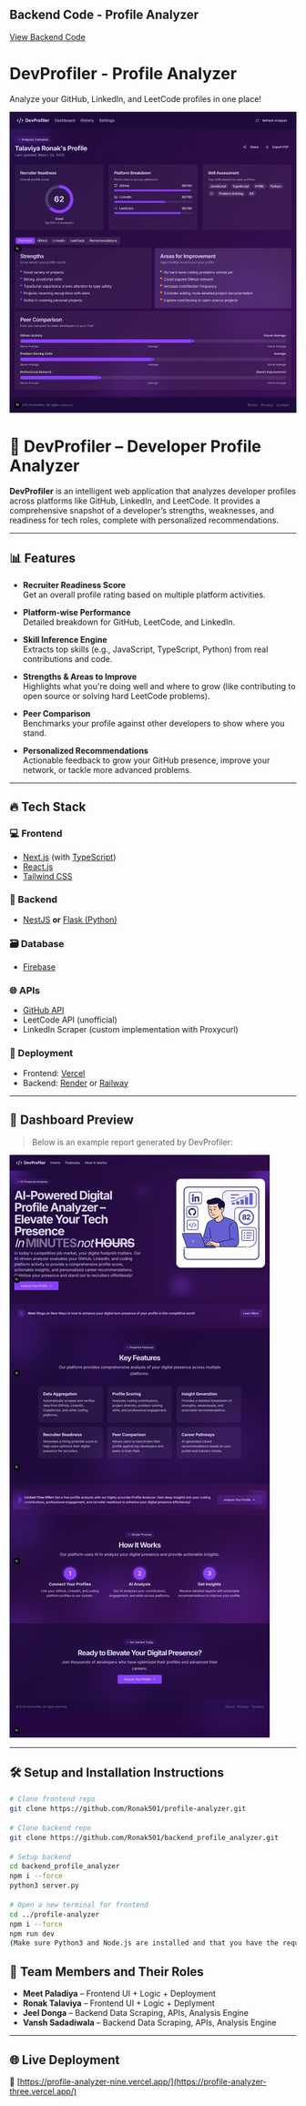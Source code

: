 ## Backend Code - Profile Analyzer

<a href="https://github.com/Ronak501/backend_profile_analyzer" target="_blank">View Backend Code</a>

# DevProfiler - Profile Analyzer

Analyze your GitHub, LinkedIn, and LeetCode profiles in one place!

<p align="center">
  <img src="public/profile.png" alt="DevProfiler Dashboard" />
</p>

# 🚀 DevProfiler – Developer Profile Analyzer

**DevProfiler** is an intelligent web application that analyzes developer profiles across platforms like GitHub, LinkedIn, and LeetCode. It provides a comprehensive snapshot of a developer’s strengths, weaknesses, and readiness for tech roles, complete with personalized recommendations.

---

## 📊 Features

- **Recruiter Readiness Score**  
  Get an overall profile rating based on multiple platform activities.

- **Platform-wise Performance**  
  Detailed breakdown for GitHub, LeetCode, and LinkedIn.

- **Skill Inference Engine**  
  Extracts top skills (e.g., JavaScript, TypeScript, Python) from real contributions and code.

- **Strengths & Areas to Improve**  
  Highlights what you're doing well and where to grow (like contributing to open source or solving hard LeetCode problems).

- **Peer Comparison**  
  Benchmarks your profile against other developers to show where you stand.

- **Personalized Recommendations**  
  Actionable feedback to grow your GitHub presence, improve your network, or tackle more advanced problems.

---

## 🔥 Tech Stack

### 💻 Frontend
- [Next.js](https://nextjs.org/) (with [TypeScript](https://www.typescriptlang.org/))
- [React.js](https://reactjs.org/)
- [Tailwind CSS](https://tailwindcss.com/)

### 🧠 Backend
- [NestJS](https://nestjs.com/) **or** [Flask (Python)](https://flask.palletsprojects.com/)
  
### 🗃️ Database
- [Firebase](https://firebase.google.com/)


### 🌐 APIs
- [GitHub API](https://docs.github.com/en/rest)
- LeetCode API (unofficial)
- LinkedIn Scraper (custom implementation with Proxycurl)

### 🚀 Deployment
- Frontend: [Vercel](https://vercel.com/)
- Backend: [Render](https://render.com/) or [Railway](https://railway.app/)

---

## 📸 Dashboard Preview

> Below is an example report generated by DevProfiler:

<img src="public/dashboard.png" alt="DevProfiler Dashboard Preview" />

---
## 🛠️ Setup and Installation Instructions

```bash
# Clone frontend repo
git clone https://github.com/Ronak501/profile-analyzer.git

# Clone backend repo
git clone https://github.com/Ronak501/backend_profile_analyzer.git

# Setup backend
cd backend_profile_analyzer
npm i --force
python3 server.py

# Open a new terminal for frontend
cd ../profile-analyzer
npm i --force
npm run dev
(Make sure Python3 and Node.js are installed and that you have the required environment variables set up for APIs and Firebase.)
```
## 👥 Team Members and Their Roles

- **Meet Paladiya** – Frontend UI + Logic  + Deployment
- **Ronak Talaviya** – Frontend UI + Logic  + Deplyment
- **Jeel Donga** – Backend Data Scraping, APIs, Analysis Engine  
- **Vansh Sadadiwala** – Backend Data Scraping, APIs, Analysis Engine  

---

## 🌐 Live Deployment

🔗 [https://profile-analyzer-nine.vercel.app/](https://profile-analyzer-three.vercel.app/)


